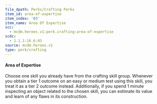 ```yaml
---
file_dpath: Perks/Crafting Perks
item_id: area-of-expertise
item_index: '03'
item_name: Area Of Expertise
scc:
  - mcdm.heroes.v1:perk.crafting:area-of-expertise
scdc:
  - 1.1.1:16.6:03
source: mcdm.heroes.v1
type: perk/crafting
---
```


#### Area of Expertise

Choose one skill you already have from the crafting skill group. Whenever you obtain a tier 1 outcome on an easy or medium test using this skill, you treat it as a tier 2 outcome instead. Additionally, if you spend 1 minute inspecting an object related to the chosen skill, you can estimate its value and learn of any flaws in its construction.
